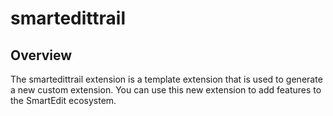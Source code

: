 # smartedittrail

## Overview

The smartedittrail extension is a template extension that is used to generate a new custom extension. You can use this new extension to add features to the SmartEdit ecosystem.
